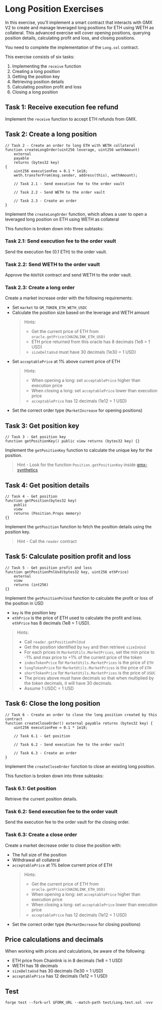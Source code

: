 # Long Position Exercises

In this exercise, you'll implement a smart contract that interacts with GMX V2 to create and manage leveraged long positions for ETH using WETH as collateral. This advanced exercise will cover opening positions, querying position details, calculating profit and loss, and closing positions.

You need to complete the implementation of the `Long.sol` contract.

This exercise consists of six tasks:

1. Implementing the `receive` function
2. Creating a long position
3. Getting the position key
4. Retrieving position details
5. Calculating position profit and loss
6. Closing a long position

## Task 1: Receive execution fee refund

Implement the `receive` function to accept ETH refunds from GMX.

## Task 2: Create a long position

```solidity
// Task 2 - Create an order to long ETH with WETH collateral
function createLongOrder(uint256 leverage, uint256 wethAmount)
    external
    payable
    returns (bytes32 key)
{
    uint256 executionFee = 0.1 * 1e18;
    weth.transferFrom(msg.sender, address(this), wethAmount);

    // Task 2.1 - Send execution fee to the order vault

    // Task 2.2 - Send WETH to the order vault

    // Task 2.3 - Create an order
}
```

Implement the `createLongOrder` function, which allows a user to open a leveraged long position on ETH using WETH as collateral

This function is broken down into three subtasks:

### Task 2.1: Send execution fee to the order vault

Send the execution fee (0.1 ETH) to the order vault.

### Task 2.2: Send WETH to the order vault

Approve the `ROUTER` contract and send WETH to the order vault.

### Task 2.3: Create a long order

Create a market increase order with the following requirements:

- Set `market` to `GM_TOKEN_ETH_WETH_USDC`
- Calculate the position size based on the leverage and WETH amount
  > Hints:
  >
  > - Get the current price of ETH from `oracle.getPrice(CHAINLINK_ETH_USD)`
  > - ETH price returned from this oracle has 8 decimals (1e8 = 1 USD)
  > - `sizeDeltaUsd` must have 30 decimals (1e30 = 1 USD)
- Set `acceptablePrice` at 1% above current price of ETH
  > Hints:
  >
  > - When opening a long: set `acceptablePrice` higher than execution price
  > - When closing a long: set `acceptablePrice` lower than execution price
  > - `acceptablePrice` has 12 decimals (1e12 = 1 USD)
- Set the correct order type (`MarketIncrease` for opening positions)

## Task 3: Get position key

```solidity
// Task 3 - Get position key
function getPositionKey() public view returns (bytes32 key) {}
```

Implement the `getPositionKey` function to calculate the unique key for the position.

> Hint - Look for the function `Position.getPositionKey` inside [gmx-synthetics](https://github.com/gmx-io/gmx-synthetics)

## Task 4: Get position details

```solidity
// Task 4 - Get position
function getPosition(bytes32 key)
    public
    view
    returns (Position.Props memory)
{}
```

Implement the `getPosition` function to fetch the position details using the position key.

> Hint - Call the `reader` contract

## Task 5: Calculate position profit and loss

```solidity
// Task 5 - Get position profit and loss
function getPositionPnlUsd(bytes32 key, uint256 ethPrice)
    external
    view
    returns (int256)
{}
```

Implement the `getPositionPnlUsd` function to calculate the profit or loss of the position in USD

- `key` is the position key
- `ethPrice` is the price of ETH used to calculate the profit and loss. `ethPrice` has 8 decimals (1e8 = 1 USD).

> Hints:
>
> - Call `reader.getPositionPnlUsd`
> - Get the position identified by `key` and then retrieve `sizeInUsd`
> - For each prices in `MarketUtils.MarketPrices`, set the min price to -1% and max price to +1% of the current price of the token
> - `indexTokenPrice` for `MarketUtils.MarketPrices` is the price of `ETH`
> - `longTokenPrice` for `MarketUtils.MarketPrices` is the price of `ETH`
> - `shortTokenPrice` for `MarketUtils.MarketPrices` is the price of `USDC`
> - The prices above must have decimals so that when multiplied by the token decimals, it will have 30 decimals.
> - Assume 1 USDC = 1 USD

## Task 6: Close the long position

```solidity
// Task 6 - Create an order to close the long position created by this contract
function createCloseOrder() external payable returns (bytes32 key) {
    uint256 executionFee = 0.1 * 1e18;

    // Task 6.1 - Get position

    // Task 6.2 - Send execution fee to the order vault

    // Task 6.3 - Create an order
}
```

Implement the `createCloseOrder` function to close an existing long position.

This function is broken down into three subtasks:

### Task 6.1: Get position

Retrieve the current position details.

### Task 6.2: Send execution fee to the order vault

Send the execution fee to the order vault for the closing order.

### Task 6.3: Create a close order

Create a market decrease order to close the position with:

- The full size of the position
- Withdrawal all collateral
- `acceptablePrice` at 1% below current price of ETH
  > Hints:
  >
  > - Get the current price of ETH from `oracle.getPrice(CHAINLINK_ETH_USD)`
  > - When opening a long: set `acceptablePrice` higher than execution price
  > - When closing a long: set `acceptablePrice` lower than execution price
  > - `acceptablePrice` has 12 decimals (1e12 = 1 USD)
- Set the correct order type (`MarketDecrease` for closing positions)

## Price calculations and decimals

When working with prices and calculations, be aware of the following:

- ETH price from Chainlink is in 8 decimals (1e8 = 1 USD)
- WETH has 18 decimals
- `sizeDeltaUsd` has 30 decimals (1e30 = 1 USD)
- `acceptablePrice` has 12 decimals (1e12 = 1 USD)

## Test

```shell
forge test --fork-url $FORK_URL --match-path test/Long.test.sol -vvv
```
